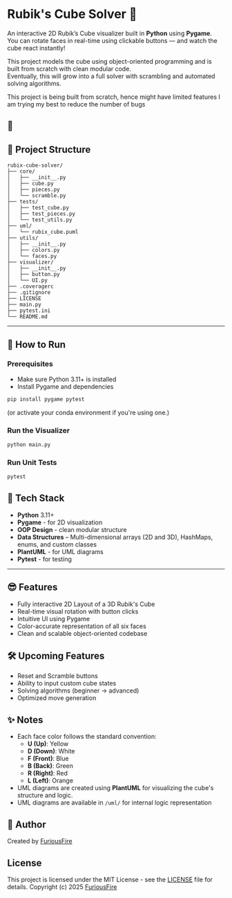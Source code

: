 # Rubik's Cube Solver 🧩

An interactive 2D Rubik’s Cube visualizer built in **Python** using **Pygame**.  
You can rotate faces in real-time using clickable buttons — and watch the cube react instantly!

This project models the cube using object-oriented programming and is built from scratch with clean modular code.  
Eventually, this will grow into a full solver with scrambling and automated solving algorithms.

This project is being built from scratch, hence might have limited features
I am trying my best to reduce the number of bugs

🤗
---

## 📂 Project Structure

```plaintext
rubix-cube-solver/
├── core/
│   ├── __init__.py
│   ├── cube.py
│   ├── pieces.py
│   └── scramble.py
├── tests/
│   ├── test_cube.py
│   ├── test_pieces.py
│   └── test_utils.py
├── uml/
│   └── rubix_cube.puml
├── utils/
│   ├── __init__.py
│   ├── colors.py
│   └── faces.py
├── visualizer/
│   ├── __init__.py
│   ├── button.py
│   └── UI.py
├── .coveragerc
├── .gitignore
├── LICENSE
├── main.py
├── pytest.ini
└── README.md
```

---

## 🚀 How to Run

### Prerequisites

 - Make sure Python 3.11+ is installed
 - Install Pygame and dependencies

```bash
pip install pygame pytest
```
(or activate your conda environment if you're using one.)

### Run the Visualizer

```bash
python main.py
```

### Run Unit Tests

```bash
pytest
```

## 🧰 Tech Stack

- **Python** 3.11+
- **Pygame** - for 2D visualization
- **OOP Design** - clean modular structure
- **Data Structures** – Multi-dimensional arrays (2D and 3D), HashMaps, enums, and custom classes
- **PlantUML** - for UML diagrams
- **Pytest** - for testing

---

## 😎 Features

- Fully interactive 2D Layout of a 3D Rubik's Cube
- Real-time visual rotation with button clicks
- Intuitive UI using Pygame
- Color-accurate representation of all six faces
- Clean and scalable object-oriented codebase

## 🛠️ Upcoming Features

- Reset and Scramble buttons
- Ability to input custom cube states
- Solving algorithms (beginner -> advanced)
- Optimized move generation

## ✨ Notes

- Each face color follows the standard convention:
    - **U (Up)**: Yellow
    - **D (Down)**: White
    - **F (Front)**: Blue
    - **B (Back)**: Green
    - **R (Right)**: Red
    - **L (Left)**: Orange
- UML diagrams are created using **PlantUML** for visualizing the cube's structure and logic.
- UML diagrams are available in ```/uml/``` for internal logic representation

## 👤 Author

Created by [FuriousFire](https://github.com/FuriousFire05)

## License

This project is licensed under the MIT License - see the [LICENSE](LICENSE) file for details.
Copyright (c) 2025 [FuriousFire](https://github.com/FuriousFire05)